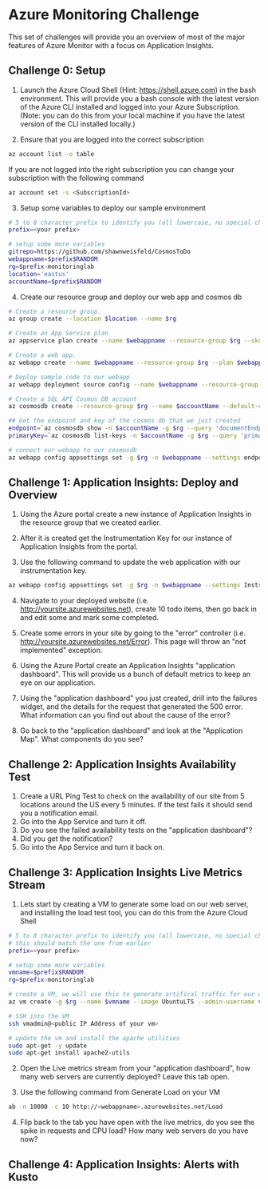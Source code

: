 # Azure Monitoring Challenge

This set of challenges will provide you an overview of most of the major features of Azure Monitor with a focus on Application Insights. 


## Challenge 0: Setup

1. Launch the Azure Cloud Shell (Hint: https://shell.azure.com) in the bash environment. This will provide you a bash console with the latest version of the Azure CLI installed and logged into your Azure Subscription. (Note: you can do this from your local machine if you have the latest version of the CLI installed locally.)

2. Ensure that you are logged into the correct subscription

``` bash
az account list -o table
```

If you are not logged into the right subscription you can change your subscription with the following command

``` bash
az account set -s <SubscriptionId>
```

3. Setup some variables to deploy our sample environment

``` bash
# 5 to 8 character prefix to identify you (all lowercase, no special characters)
prefix=<your prefix>

# setup some more variables
gitrepo=https://github.com/shawnweisfeld/CosmosToDo
webappname=$prefix$RANDOM
rg=$prefix-monitoringlab
location='eastus'
accountName=$prefix$RANDOM
```

4. Create our resource group and deploy our web app and cosmos db

``` bash
# Create a resource group.
az group create --location $location --name $rg

# Create an App Service plan
az appservice plan create --name $webappname --resource-group $rg --sku S1

# Create a web app.
az webapp create --name $webappname --resource-group $rg --plan $webappname

# Deploy sample code to our webapp
az webapp deployment source config --name $webappname --resource-group $rg --repo-url $gitrepo --branch master

# Create a SQL API Cosmos DB account
az cosmosdb create --resource-group $rg --name $accountName --default-consistency-level "Session"

## Get the endpoint and key of the cosmos db that we just created
endpoint=`az cosmosdb show -n $accountName -g $rg --query 'documentEndpoint' --output tsv`
primaryKey=`az cosmosdb list-keys -n $accountName -g $rg --query 'primaryMasterKey' --output tsv`

# connect our webapp to our cosmosdb
az webapp config appsettings set -g $rg -n $webappname --settings endpoint=$endpoint primaryKey=$primaryKey

```

## Challenge 1: Application Insights: Deploy and Overview

1. Using the Azure portal create a new instance of Application Insights in the resource group that we created earlier.

2. After it is created get the Instrumentation Key for our instance of Application Insights from the portal.

3. Use the following command to update the web application with our instrumentation key.

``` bash
az webapp config appsettings set -g $rg -n $webappname --settings InstrumentationKey=<your key>
```

4. Navigate to your deployed website (i.e. http://yoursite.azurewebsites.net), create 10 todo items, then go back in and edit some and mark some completed.

5. Create some errors in your site by going to the "error" controller (i.e. http://yoursite.azurewebsites.net/Error). This page will throw an "not implemented" exception. 

6. Using the Azure Portal create an Application Insights "application dashboard". This will provide us a bunch of default metrics to keep an eye on our application. 

7. Using the "application dashboard" you just created, drill into the failures widget, and the details for the request that generated the 500 error. What information can you find out about the cause of the error?

8. Go back to the "application dashboard" and look at the "Application Map". What components do you see?

## Challenge 2: Application Insights Availability Test
1. Create a URL Ping Test to check on the availability of our site from 5 locations around the US every 5 minutes. If the test fails it should send you a notification email. 
2. Go into the App Service and turn it off. 
3. Do you see the failed availability tests on the "application dashboard"?
4. Did you get the notification?
5. Go into the App Service and turn it back on.

## Challenge 3: Application Insights Live Metrics Stream
1. Lets start by creating a VM to generate some load on our web server, and installing the load test tool, you can do this from the Azure Cloud Shell

``` bash
# 5 to 8 character prefix to identify you (all lowercase, no special characters)
# this should match the one from earlier
prefix=<your prefix>

# setup some more variables
vmname=$prefix$RANDOM
rg=$prefix-monitoringlab

# create a VM, we will use this to generate artifical traffic for our website 
az vm create -g $rg --name $vmname --image UbuntuLTS --admin-username vmadmin --generate-ssh-keys

# SSH into the VM
ssh vmadmin@<public IP Address of your vm>

# update the vm and install the apache utilities
sudo apt-get -y update
sudo apt-get install apache2-utils
```

2. Open the Live metrics stream from your "application dashboard", how many web servers are currently deployed? Leave this tab open. 

3. Use the following command from Generate Load on your VM

``` bash
ab -n 10000 -c 10 http://<webappname>.azurewebsites.net/Load
```

4. Flip back to the tab you have open with the live metrics, do you see the spike in requests and CPU load? How many web servers do you have now?

## Challenge 4: Application Insights: Alerts with Kusto
